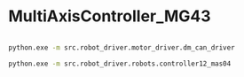 # MultiAxisController_MG43


```sh

python.exe -m src.robot_driver.motor_driver.dm_can_driver

python.exe -m src.robot_driver.robots.controller12_mas04
```
